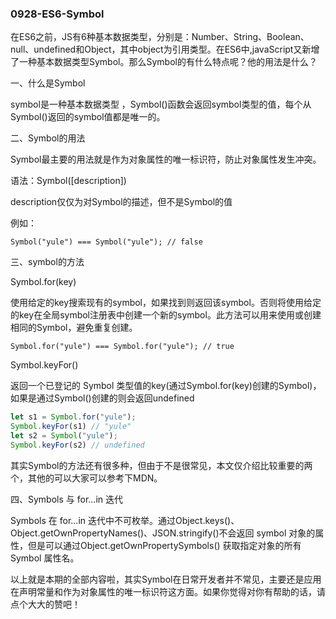 ### 0928-ES6-Symbol

在ES6之前，JS有6种基本数据类型，分别是：Number、String、Boolean、null、undefined和Object，其中object为引用类型。在ES6中,javaScript又新增了一种基本数据类型Symbol。那么Symbol的有什么特点呢？他的用法是什么？

一、什么是Symbol

symbol是一种基本数据类型 ，Symbol()函数会返回symbol类型的值，每个从Symbol()返回的symbol值都是唯一的。

二、Symbol的用法

Symbol最主要的用法就是作为对象属性的唯一标识符，防止对象属性发生冲突。

语法：Symbol([description])

description仅仅为对Symbol的描述，但不是Symbol的值

例如：

```
Symbol("yule") === Symbol("yule"); // false
```

三、symbol的方法

Symbol.for(key)

使用给定的key搜索现有的symbol，如果找到则返回该symbol。否则将使用给定的key在全局symbol注册表中创建一个新的symbol。此方法可以用来使用或创建相同的Symbol，避免重复创建。

```
Symbol.for("yule") === Symbol.for("yule"); // true
```

Symbol.keyFor()

返回一个已登记的 Symbol 类型值的key(通过Symbol.for(key)创建的Symbol)，如果是通过Symbol()创建的则会返回undefined



```javascript
let s1 = Symbol.for("yule");
Symbol.keyFor(s1) // "yule"
let s2 = Symbol("yule");
Symbol.keyFor(s2) // undefined
```

其实Symbol的方法还有很多种，但由于不是很常见，本文仅介绍比较重要的两个，其他的可以大家可以参考下MDN。

四、Symbols 与 for...in 迭代

Symbols 在 for...in 迭代中不可枚举。通过Object.keys()、Object.getOwnPropertyNames()、JSON.stringify()不会返回 symbol 对象的属性，但是可以通过Object.getOwnPropertySymbols() 获取指定对象的所有 Symbol 属性名。

以上就是本期的全部内容啦，其实Symbol在日常开发者并不常见，主要还是应用在声明常量和作为对象属性的唯一标识符这方面。如果你觉得对你有帮助的话，请点个大大的赞吧！